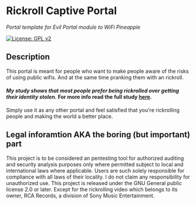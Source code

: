 # Rickroll Captive Portal
_Portal template for Evil Portal module to WiFi Pineapple_

[![License: GPL v2](https://img.shields.io/badge/License-GPL%20v2-blue.svg)](https://www.gnu.org/licenses/old-licenses/gpl-2.0.en.html)

## Description
This portal is meant for people who want to make people aware of the risks of using public wifis. And at the same time pranking them with an rickroll.

#### _My study shows that most people prefer being rickrolled over getting their identity stolen._ For more info read the full study [here](https://youtu.be/dQw4w9WgXcQ).

Simply use it as any other portal and feel satisfied that you're rickrolling people and making the world a better place.

## Legal inforamtion AKA the boring (but important) part
This project is to be considered an pentesting tool for authorized auditing and security analysis purposes only where permitted subject to local and international laws where applicable. Users are such solely responsible for compliance with all laws of their locality. I do not claim any responsibility for unauthorized use. This project is released under the GNU General public license 2.0 or later. Except for the rickrolling video which belongs to its owner, RCA Records, a division of Sony Music Entertainment.
